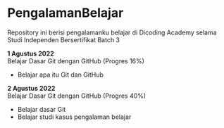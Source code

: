 # PengalamanBelajar
Repository ini berisi pengalamanku belajar di Dicoding Academy selama Studi Independen Bersertifikat Batch 3

**1 Agustus 2022**  
Belajar Dasar Git dengan GitHub (Progres 16%)
  * Belajar apa itu Git dan GitHub

**2 Agustus 2022**  
Belajar Dasar Git dengan GitHub (Progres 40%)
 * Belajar dasar Git
 * Belajar studi kasus pengalaman belajar
